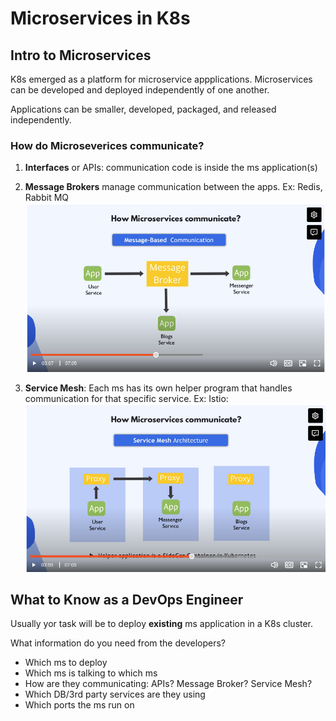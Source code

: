 # Microservices in K8s

## Intro to Microservices
K8s emerged as a platform for microservice appplications. Microservices can be developed and deployed independently of one another.

Applications can be smaller, developed, packaged, and released independently.

### How do Microseverices communicate?

1. **Interfaces** or APIs: communication code is inside the ms application(s)

2. **Message Brokers** manage communication between the apps. Ex: Redis, Rabbit MQ
![message broker](./message_broker.png)

3. **Service Mesh**: Each ms has its own helper program that handles communication for that specific service. Ex: Istio:
![service mesh](./service_mesh.png)

## What to Know as a DevOps Engineer

Usually yor task will be to deploy **existing** ms application in a K8s cluster.

What information do you need from the developers?
- Which ms to deploy
- Which ms is talking to which ms
- How are they communicating: APIs? Message Broker? Service Mesh?
- Which DB/3rd party services are they using
- Which ports the ms run on
